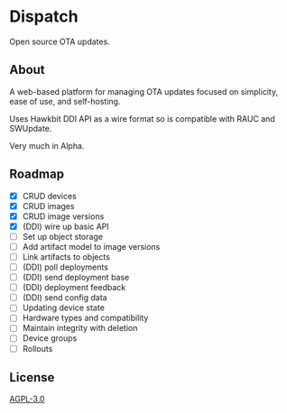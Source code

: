 # Dispatch

Open source OTA updates.

## About

A web-based platform for managing OTA updates focused on simplicity, ease of use, and self-hosting.

Uses Hawkbit DDI API as a wire format so is compatible with RAUC and SWUpdate.

Very much in Alpha.


## Roadmap
- [x] CRUD devices
- [x] CRUD images
- [x] CRUD image versions
- [x] (DDI) wire up basic API
- [ ] Set up object storage
- [ ] Add artifact model to image versions
- [ ] Link artifacts to objects
- [ ] (DDI) poll deployments
- [ ] (DDI) send deployment base
- [ ] (DDI) deployment feedback
- [ ] (DDI) send config data
- [ ] Updating device state
- [ ] Hardware types and compatibility
- [ ] Maintain integrity with deletion
- [ ] Device groups
- [ ] Rollouts

## License

[AGPL-3.0](LICENSE)
